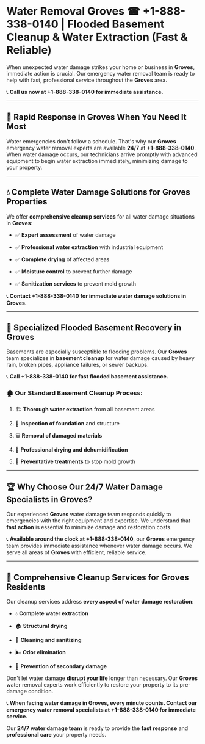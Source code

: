 # Water Removal Groves ☎ +1-888-338-0140 | Flooded Basement Cleanup & Water Extraction (Fast & Reliable)

When unexpected water damage strikes your home or business in **Groves**, immediate action is crucial. Our emergency water removal team is ready to help with fast, professional service throughout the **Groves** area. 

📞 **Call us now at +1-888-338-0140 for immediate assistance.**
---
## 🚀 Rapid Response in Groves When You Need It Most
Water emergencies don't follow a schedule. That's why our **Groves** emergency water removal experts are available **24/7** at **+1-888-338-0140**. When water damage occurs, our technicians arrive promptly with advanced equipment to begin water extraction immediately, minimizing damage to your property.
---
## 💧 Complete Water Damage Solutions for Groves Properties
We offer **comprehensive cleanup services** for all water damage situations in **Groves**:
- ✅ **Expert assessment** of water damage  
- ✅ **Professional water extraction** with industrial equipment  
- ✅ **Complete drying** of affected areas  
- ✅ **Moisture control** to prevent further damage  
- ✅ **Sanitization services** to prevent mold growth  
📞 **Contact +1-888-338-0140 for immediate water damage solutions in Groves.**
---
## 🌊 Specialized Flooded Basement Recovery in Groves
Basements are especially susceptible to flooding problems. Our **Groves** team specializes in **basement cleanup** for water damage caused by heavy rain, broken pipes, appliance failures, or sewer backups. 
📞 **Call +1-888-338-0140 for fast flooded basement assistance.**
### 🏚️ Our Standard Basement Cleanup Process:
1. 🏗️ **Thorough water extraction** from all basement areas  
2. 🔎 **Inspection of foundation** and structure  
3. 🗑️ **Removal of damaged materials**  
4. 💨 **Professional drying and dehumidification**  
5. 🚫 **Preventative treatments** to stop mold growth  
---
## 🏆 Why Choose Our 24/7 Water Damage Specialists in Groves?
Our experienced **Groves** water damage team responds quickly to emergencies with the right equipment and expertise. We understand that **fast action** is essential to minimize damage and restoration costs.
📞 **Available around the clock at +1-888-338-0140**, our **Groves** emergency team provides immediate assistance whenever water damage occurs. We serve all areas of **Groves** with efficient, reliable service.
---
## 🧹 Comprehensive Cleanup Services for Groves Residents
Our cleanup services address **every aspect of water damage restoration**:
- 💧 **Complete water extraction**  
- 🏠 **Structural drying**  
- 🧼 **Cleaning and sanitizing**  
- 🌬️ **Odor elimination**  
- 🚫 **Prevention of secondary damage**  
Don't let water damage **disrupt your life** longer than necessary. Our **Groves** water removal experts work efficiently to restore your property to its pre-damage condition.
📞 **When facing water damage in Groves, every minute counts. Contact our emergency water removal specialists at +1-888-338-0140 for immediate service.**
Our **24/7 water damage team** is ready to provide the **fast response** and **professional care** your property needs.
